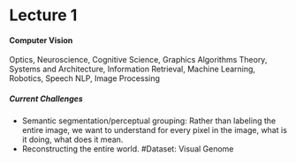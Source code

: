 # Lecture 1
#### Computer Vision

Optics, Neuroscience, Cognitive Science, Graphics Algorithms Theory, Systems and Architecture, Information Retrieval, Machine Learning, Robotics, Speech NLP, Image Processing

##### Current Challenges
* Semantic segmentation/perceptual grouping: Rather than labeling the entire image, we want to understand for every pixel in the image, what is it doing, what does it mean. 
* Reconstructing the entire world.
#Dataset: Visual Genome